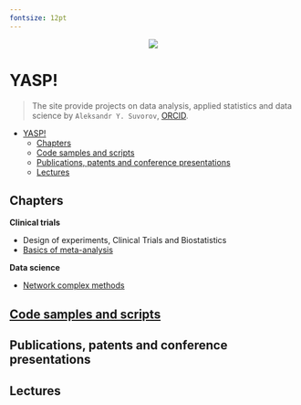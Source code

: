 ```yaml
---
fontsize: 12pt
---
```


<p align="center">
  <img src="https://aysuvorov.github.io/docs/promotion/main_logo.png" />
</p>

<link rel="stylesheet" href="https://latex.now.sh/style.min.css" />

# YASP!

> The site provide projects on data analysis, applied statistics and data science by  `Aleksandr Y. Suvorov`, [ORCID](https://orcid.org/0000-0002-2224-0019).

- [YASP!](#yasp)
  - [Chapters](#chapters)
  - [Code samples and scripts](#code-samples-and-scripts)
  - [Publications, patents and conference presentations](#publications-patents-and-conference-presentations)
  - [Lectures](#lectures)



## Chapters

**Clinical trials**

- Design of experiments, Clinical Trials and Biostatistics
- [Basics of meta-analysis](./docs/pages/meta/index.md)

**Data science**

- [Network complex methods](./docs/pages/networks/paren_syn_corr_guide/index.md)

## [Code samples and scripts](./docs/code_samples/index.md)

## Publications, patents and conference presentations

## Lectures
